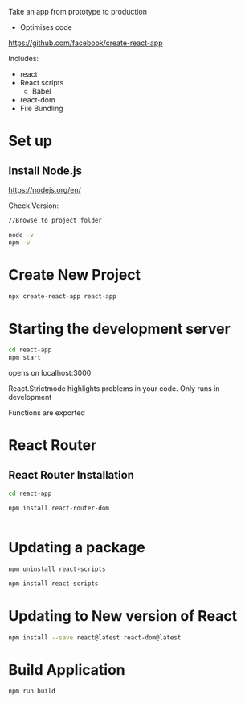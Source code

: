 Take an app from prototype to production
- Optimises code

https://github.com/facebook/create-react-app

Includes:
- react
- React scripts
	- Babel
- react-dom
- File Bundling

# Set up

## Install Node.js
https://nodejs.org/en/

Check Version:
```bash
//Browse to project folder

node -v
npm -v
```

# Create New Project

``` bash
npx create-react-app react-app
```

# Starting the development server
``` bash
cd react-app
npm start

```

opens on localhost:3000

React.Strictmode highlights problems in your code. Only runs in development

Functions are exported

# React Router

## React Router Installation

```bash
cd react-app

npm install react-router-dom  



```

# Updating a package
```bash
npm uninstall react-scripts

npm install react-scripts
```

# Updating to New version of React
```bash
npm install --save react@latest react-dom@latest
```

# Build Application

```bash
npm run build
```